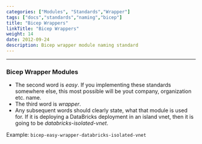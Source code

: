 ```yaml
---
categories: ["Modules", "Standards","Wrapper"]
tags: ["docs","standards","naming","bicep"]
title: "Bicep Wrappers"
linkTitle: "Bicep Wrappers"
weight: 14
date: 2012-09-24
description: Bicep wrapper module naming standard
---
```

<hr>

### Bicep Wrapper Modules
- The second word is _easy_. If you implementing these standards somewhere else, this most possible will be yout company, organization etc. name.
- The third word is _wrapper_.
- Any subsequent words should clearly state, what that module is used for. If it is deploying a DataBricks deployment in an island vnet, then it is going to be _databricks-isolated-vnet_.
  
Example: `bicep-easy-wrapper-databricks-isolated-vnet`